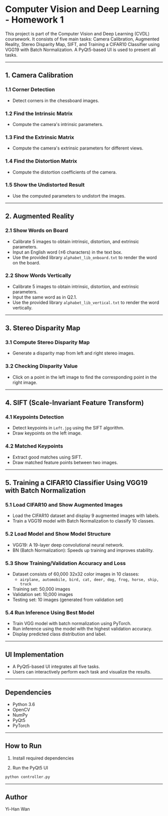 # Computer Vision and Deep Learning - Homework 1

This project is part of the Computer Vision and Deep Learning (CVDL) coursework. It consists of five main tasks: Camera Calibration, Augmented Reality, Stereo Disparity Map, SIFT, and Training a CIFAR10 Classifier using VGG19 with Batch Normalization. A PyQt5-based UI is used to present all tasks.

---

## 1. Camera Calibration  
### 1.1 Corner Detection  
- Detect corners in the chessboard images.  

### 1.2 Find the Intrinsic Matrix  
- Compute the camera's intrinsic parameters.  

### 1.3 Find the Extrinsic Matrix  
- Compute the camera's extrinsic parameters for different views.  

### 1.4 Find the Distortion Matrix  
- Compute the distortion coefficients of the camera.  

### 1.5 Show the Undistorted Result  
- Use the computed parameters to undistort the images.

---

## 2. Augmented Reality  
### 2.1 Show Words on Board  
- Calibrate 5 images to obtain intrinsic, distortion, and extrinsic parameters.  
- Input an English word (≤6 characters) in the text box.  
- Use the provided library `alphabet_lib_onboard.txt` to render the word on the board.

### 2.2 Show Words Vertically  
- Calibrate 5 images to obtain intrinsic, distortion, and extrinsic parameters.  
- Input the same word as in Q2.1.  
- Use the provided library `alphabet_lib_vertical.txt` to render the word vertically.

---

## 3. Stereo Disparity Map  
### 3.1 Compute Stereo Disparity Map  
- Generate a disparity map from left and right stereo images.  

### 3.2 Checking Disparity Value  
- Click on a point in the left image to find the corresponding point in the right image.

---

## 4. SIFT (Scale-Invariant Feature Transform)  
### 4.1 Keypoints Detection  
- Detect keypoints in `Left.jpg` using the SIFT algorithm.  
- Draw keypoints on the left image.

### 4.2 Matched Keypoints  
- Extract good matches using SIFT.  
- Draw matched feature points between two images.

---

## 5. Training a CIFAR10 Classifier Using VGG19 with Batch Normalization  
### 5.1 Load CIFAR10 and Show Augmented Images  
- Load the CIFAR10 dataset and display 9 augmented images with labels.  
- Train a VGG19 model with Batch Normalization to classify 10 classes.

### 5.2 Load Model and Show Model Structure  
- VGG19: A 19-layer deep convolutional neural network.  
- BN (Batch Normalization): Speeds up training and improves stability.

### 5.3 Show Training/Validation Accuracy and Loss  
- Dataset consists of 60,000 32x32 color images in 10 classes:  
  - `airplane, automobile, bird, cat, deer, dog, frog, horse, ship, truck`  
- Training set: 50,000 images  
- Validation set: 10,000 images  
- Testing set: 10 images (generated from validation set)

### 5.4 Run Inference Using Best Model  
- Train VGG model with batch normalization using PyTorch.  
- Run inference using the model with the highest validation accuracy.  
- Display predicted class distribution and label.

---

## UI Implementation  
- A PyQt5-based UI integrates all five tasks.  
- Users can interactively perform each task and visualize the results.

---

## Dependencies  
- Python 3.6  
- OpenCV  
- NumPy  
- PyQt5  
- PyTorch  

---

## How to Run 
1. Install required dependencies

2. Run the PyQt5 UI
``` sh
python controller.py
```

---

## Author
Yi-Han Wan